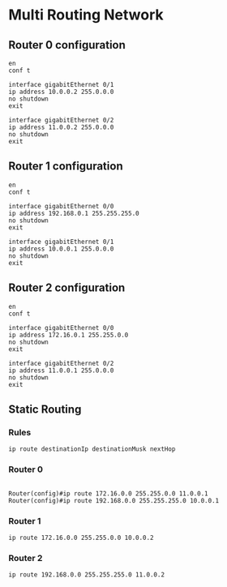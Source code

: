# Multi Routing Network


## Router 0 configuration

```
en
conf t

interface gigabitEthernet 0/1
ip address 10.0.0.2 255.0.0.0
no shutdown
exit

interface gigabitEthernet 0/2
ip address 11.0.0.2 255.0.0.0
no shutdown 
exit
```

## Router 1 configuration


```
en
conf t

interface gigabitEthernet 0/0
ip address 192.168.0.1 255.255.255.0
no shutdown
exit

interface gigabitEthernet 0/1
ip address 10.0.0.1 255.0.0.0
no shutdown 
exit
```

## Router 2 configuration

```
en
conf t

interface gigabitEthernet 0/0
ip address 172.16.0.1 255.255.0.0
no shutdown
exit

interface gigabitEthernet 0/2
ip address 11.0.0.1 255.0.0.0
no shutdown 
exit
```

## Static Routing

### Rules
```
ip route destinationIp destinationMusk nextHop
```
### Router 0

```

Router(config)#ip route 172.16.0.0 255.255.0.0 11.0.0.1
Router(config)#ip route 192.168.0.0 255.255.255.0 10.0.0.1
```
### Router 1
```
ip route 172.16.0.0 255.255.0.0 10.0.0.2
```
### Router 2

```
ip route 192.168.0.0 255.255.255.0 11.0.0.2
```





























